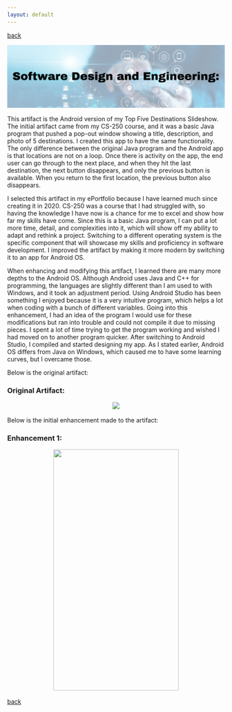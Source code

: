 ```yaml
---
layout: default
---
```


[back](./)

<center>
  <img src="/assets/img/design.png">
</center>

This artifact is the Android version of my Top Five Destinations Slideshow. The initial artifact came from my CS-250 course, and it was a basic Java program that pushed a pop-out window showing a title, description, and photo of 5 destinations. I created this app to have the same functionality. The only difference between the original Java program and the Android app is that locations are not on a loop. Once there is activity on the app, the end user can go through to the next place, and when they hit the last destination, the next button disappears, and only the previous button is available. When you return to the first location, the previous button also disappears.  

I selected this artifact in my ePortfolio because I have learned much since creating it in 2020. CS-250 was a course that I had struggled with, so having the knowledge I have now is a chance for me to excel and show how far my skills have come. Since this is a basic Java program, I can put a lot more time, detail, and complexities into it, which will show off my ability to adapt and rethink a project. Switching to a different operating system is the specific component that will showcase my skills and proficiency in software development. I improved the artifact by making it more modern by switching it to an app for Android OS.  

When enhancing and modifying this artifact, I learned there are many more depths to the Android OS. Although Android uses Java and C++ for programming, the languages are slightly different than I am used to with Windows, and it took an adjustment period. Using Android Studio has been something I enjoyed because it is a very intuitive program, which helps a lot when coding with a bunch of different variables. Going into this enhancement, I had an idea of the program I would use for these modifications but ran into trouble and could not compile it due to missing pieces. I spent a lot of time trying to get the program working and wished I had moved on to another program quicker. After switching to Android Studio, I compiled and started designing my app. As I stated earlier, Android OS differs from Java on Windows, which caused me to have some learning curves, but I overcame those.  

Below is the original artifact:

### Original Artifact:

<center>
  <img src="/assets/gif/original.gif">
</center>

Below is the initial enhancement made to the artifact:

### Enhancement 1:

<center>
  <img src="/assets/gif/enhancement1.gif" width=290 height=557 >
</center>

[back](./)
